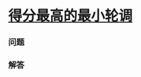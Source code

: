 # [得分最高的最小轮调](https://leetcode-cn.com/problems/smallest-rotation-with-highest-score)

### 问题



### 解答

```

```

